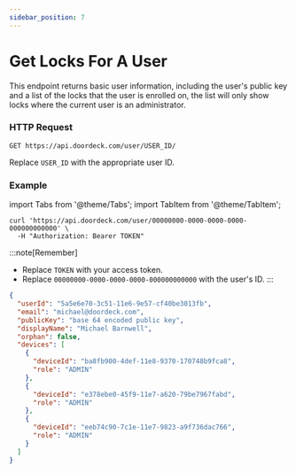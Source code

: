 ```yaml
---
sidebar_position: 7
---
```


# Get Locks For A User

This endpoint returns basic user information, including the user's public key and a list of the locks that the user is
enrolled on, the list will only show locks where the current user is an administrator.

### HTTP Request

`GET https://api.doordeck.com/user/USER_ID/`

Replace `USER_ID` with the appropriate user ID.

### Example

import Tabs from '@theme/Tabs';
import TabItem from '@theme/TabItem';

<Tabs>
<TabItem value="request" label="Request">

```shell showLineNumbers title="CURL"
curl 'https://api.doordeck.com/user/00000000-0000-0000-0000-000000000000' \
  -H "Authorization: Bearer TOKEN"
```

:::note[Remember]
* Replace `TOKEN` with your access token.
* Replace `00000000-0000-0000-0000-000000000000` with the user's ID.
:::

</TabItem>
<TabItem value="response" label="Response">

```json showLineNumbers title="JSON"
{
  "userId": "5a5e6e70-3c51-11e6-9e57-cf40be3013fb",
  "email": "michael@doordeck.com",
  "publicKey": "base 64 encoded public key",
  "displayName": "Michael Barnwell",
  "orphan": false,
  "devices": [
    {
      "deviceId": "ba8fb900-4def-11e8-9370-170748b9fca8",
      "role": "ADMIN"
    },
    {
      "deviceId": "e378ebe0-45f9-11e7-a620-79be7967fabd",
      "role": "ADMIN"
    },
    {
      "deviceId": "eeb74c90-7c1e-11e7-9823-a9f736dac766",
      "role": "ADMIN"
    }
  ]
}
```

</TabItem>
</Tabs>
